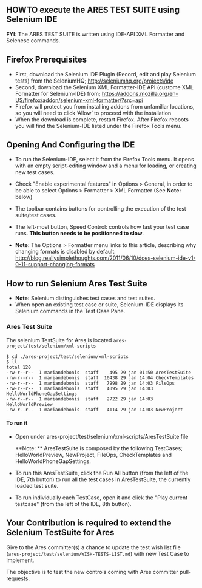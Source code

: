 ## HOWTO execute the ARES TEST SUITE using Selenium IDE 

**FYI:** The ARES TEST SUITE is written using IDE-API XML Formatter and Selenese commands.
	
## Firefox Prerequisites

* First, download the Selenium IDE Plugin (Record, edit and play Selenium tests) from the SeleniumHQ; <http://seleniumhq.org/projects/ide>
* Second, download the Selenium XML Formatter-IDE API (custome XML Formatter for Selenium-IDE) from; <https://addons.mozilla.org/en-US/firefox/addon/selenium-xml-formatter/?src=api>
* Firefox will protect you from installing addons from unfamiliar locations, so you will need to click ‘Allow’ to proceed with the installation
* When the download is complete, restart Firefox. After Firefox reboots you will find the Selenium-IDE listed under the Firefox Tools menu.

			
## Opening And Configuring the IDE

* To run the Selenium-IDE, select it from the Firefox Tools menu. It opens with an empty script-editing window and a menu for loading, or creating new test cases.
* Check "Enable experimental features" in Options > General, in order to be able to select Options > Formatter > XML Formatter (See **Note:** below)
* The toolbar contains buttons for controlling the execution of the test suite/test cases.
* The left-most button, Speed Control: controls how fast your test case runs. **This button needs to be positionned to slow**.

* **Note:** The Options > Formatter menu links to this article, describing why changing formats is disabled by default: <http://blog.reallysimplethoughts.com/2011/06/10/does-selenium-ide-v1-0-11-support-changing-formats>

## How to run Selenium Ares Test Suite
* **Note:** Selenium distinguishes test cases and test suites.
* When open an existing test case or suite, Selenium-IDE displays its Selenium commands in the Test Case Pane.

### Ares Test Suite

The selenium TestSuite for Ares is located `ares-project/test/selenium/xml-scripts`

	$ cd ./ares-project/test/selenium/xml-scripts
	$ ll
	total 120
	-rw-r--r--  1 mariandebonis  staff    495 29 jan 01:50 AresTestSuite
	-rw-r--r--  1 mariandebonis  staff  10438 29 jan 14:04 CheckTemplates
	-rw-r--r--  1 mariandebonis  staff   7998 29 jan 14:03 FileOps
	-rw-r--r--  1 mariandebonis  staff   4095 29 jan 14:03 HelloWorldPhoneGapSettings
	-rw-r--r--  1 mariandebonis  staff   2722 29 jan 14:03 HelloWorldPreview
	-rw-r--r--  1 mariandebonis  staff   4114 29 jan 14:03 NewProject
	
#### To run it

* Open under ares-project/test/selenium/xml-scripts/AresTestSuite file
  
  **Note: ** AresTestSuite is composed by the following TestCases; HelloWorldPreview, NewProject, FileOps, CheckTemplates and HelloWorldPhoneGapSettings.
  
* To run this AresTestSuite, click the Run All button (from the left of the IDE, 7th button) to run all the test cases in AresTestSuite, the currently loaded test suite.
* To run individually each TestCase, open it and click the "Play current testcase" (from the left of the IDE, 8th button).

## Your Contribution is required to extend the Selenium TestSuite for Ares

Give to the Ares committer(s) a chance to update the test wish list file (`ares-project/test/selenium/WISH-TESTS-LIST.md`) with new Test Case to implement.

The objective is to test the new controls coming with Ares committer pull-requests.



